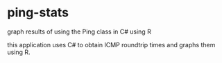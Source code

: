 # ping-stats
graph results of using the Ping class in C# using R

this application uses C# to obtain ICMP roundtrip times and graphs them using R.

